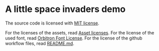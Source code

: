 A little space invaders demo
============================

The source code is licensed with [MIT license](./LICENSE).

For the licenses of the assets, read [Asset licenses](./assets/README.md).
For the license of the used font, read [Orbitron Font License](./assets/fonts/README.txt).
For the license of the github workflow files, read [README.md](./.github/workflows/README.md).
